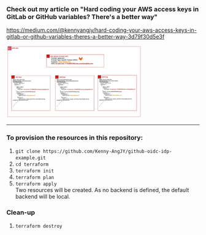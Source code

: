 ### Check out my article on "Hard coding your AWS access keys in GitLab or GitHub variables? There's a better way"
https://medium.com/@kennyangjy/hard-coding-your-aws-access-keys-in-gitlab-or-github-variables-theres-a-better-way-3d79f30d5e3f

<img src="./Identity_Provider_IAM_role_relationship.jpg"  width="70%" height="70%">

---

### To provision the resources in this repository:
1. `git clone https://github.com/Kenny-AngJY/github-oidc-idp-example.git`
2. `cd terraform`
3. `terraform init`
4. `terraform plan`
5. `terraform apply` <br>
Two resources will be created. As no backend is defined, the default backend will be local.
### Clean-up
1. `terraform destroy`